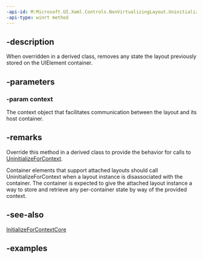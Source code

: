 ```yaml
---
-api-id: M:Microsoft.UI.Xaml.Controls.NonVirtualizingLayout.UninitializeForContextCore(Microsoft.UI.Xaml.Controls.NonVirtualizingLayoutContext)
-api-type: winrt method
---
```


## -description

When overridden in a derived class, removes any state the layout previously stored on the UIElement container.  

## -parameters

### -param context

The context object that facilitates communication between the layout and its host container.

## -remarks

Override this method in a derived class to provide the behavior for calls to [UninitializeForContext](layout_uninitializeforcontext_1894452283.md).

Container elements that support attached layouts should call UninitializeForContext when a layout instance is disassociated with the container. The container is expected to give the attached layout instance a way to store and retrieve any per-container state by way of the provided context.

## -see-also

[InitializeForContextCore](nonvirtualizinglayout_initializeforcontextcore_198433946.md)

## -examples

